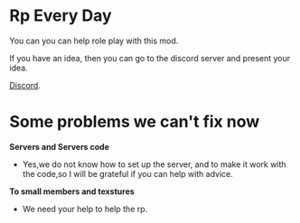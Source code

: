 # Rp Every Day
You can you can help role play with this mod.

If you have an idea, then you can go to the discord server and present your idea.

[Discord](https://discord.gg/wZDmH48WqV).

# Some problems we can't fix now
 **Servers and Servers code**
* Yes,we do not know how to set up the server, and to make it work with the code,so I will be grateful if you can help with advice.

 **To small members and texstures**

* We need your help to help the rp.
